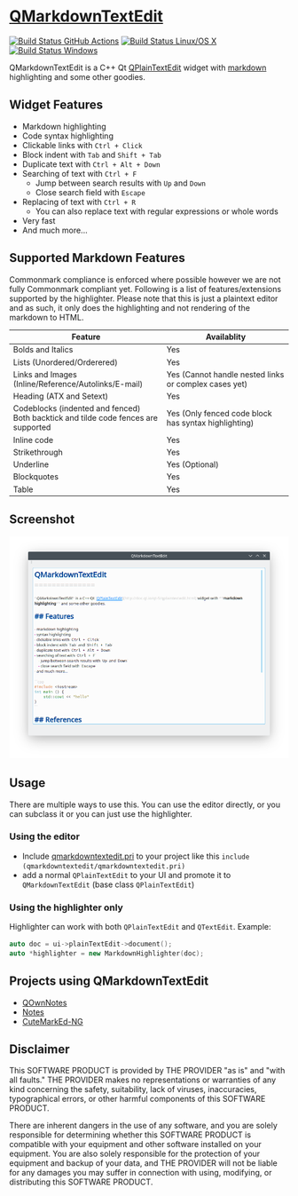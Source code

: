 # [QMarkdownTextEdit](https://github.com/pbek/qmarkdowntextedit)
[![Build Status GitHub Actions](https://github.com/pbek/qmarkdowntextedit/workflows/Build/badge.svg?branch=develop)](https://github.com/pbek/qmarkdowntextedit/actions)
[![Build Status Linux/OS X](https://travis-ci.org/pbek/qmarkdowntextedit.svg?branch=develop)](https://travis-ci.org/pbek/qmarkdowntextedit)
[![Build Status Windows](https://ci.appveyor.com/api/projects/status/github/pbek/qmarkdowntextedit)](https://ci.appveyor.com/project/pbek/qmarkdowntextedit)

QMarkdownTextEdit is a C++ Qt [QPlainTextEdit](http://doc.qt.io/qt-5/qplaintextedit.html) widget with [markdown](https://en.wikipedia.org/wiki/Markdown) highlighting and some other goodies.

## Widget Features
- Markdown highlighting
- Code syntax highlighting
- Clickable links with `Ctrl + Click`
- Block indent with `Tab` and `Shift + Tab`
- Duplicate text with `Ctrl + Alt + Down`
- Searching of text with `Ctrl + F`
    - Jump between search results with `Up` and `Down`
    - Close search field with `Escape`
- Replacing of text with `Ctrl + R`
    - You can also replace text with regular expressions or whole words
- Very fast
- And much more...

## Supported Markdown Features
Commonmark compliance is enforced where possible however we are not fully Commonmark compliant yet. Following is a list of features/extensions supported by the highlighter. Please note that this is just a plaintext editor and as such, it only does the highlighting and not rendering of the markdown to HTML.

| Feature                                                                                 | Availablity                                          |
| --------------------------------------------------------------------------------------- | ---------------------------------------------------- |
| Bolds and Italics                                                                       | Yes                                                  |
| Lists (Unordered/Orderered)                                                             | Yes                                                  |
| Links and Images<br/>(Inline/Reference/Autolinks/E-mail)                                | Yes (Cannot handle nested links or complex cases yet) |
| Heading (ATX and Setext)                                                                | Yes                                                  |
| Codeblocks (indented and fenced)<br/> Both backtick and tilde code fences are supported | Yes (Only fenced code block has syntax highlighting) |
| Inline code                                                                             | Yes                                                  |
| Strikethrough                                                                           | Yes                                                  |
| Underline                                                                               | Yes (Optional)                                       |
| Blockquotes                                                                             | Yes                                                  |
| Table                                                                                   | Yes                                                  |


## Screenshot
![Screenhot](screenshot.png)

## Usage

There are multiple ways to use this. You can use the editor directly, or you can subclass it or you can just use the highlighter.
### Using the editor
- Include [qmarkdowntextedit.pri](https://github.com/pbek/qmarkdowntextedit/blob/develop/qmarkdowntextedit.pri) 
  to your project like this `include (qmarkdowntextedit/qmarkdowntextedit.pri)`
- add a normal `QPlainTextEdit` to your UI and promote it to `QMarkdownTextEdit` (base class `QPlainTextEdit`)

### Using the highlighter only
Highlighter can work with both `QPlainTextEdit` and `QTextEdit`. Example:
```cpp
auto doc = ui->plainTextEdit->document();
auto *highlighter = new MarkdownHighlighter(doc);
```

## Projects using QMarkdownTextEdit
- [QOwnNotes](https://github.com/pbek/QOwnNotes)
- [Notes](https://github.com/nuttyartist/notes)
- [CuteMarkEd-NG](https://github.com/Waqar144/CuteMarkEd-NG)


## Disclaimer
This SOFTWARE PRODUCT is provided by THE PROVIDER "as is" and "with all faults." THE PROVIDER makes no representations or warranties of any kind concerning the safety, suitability, lack of viruses, inaccuracies, typographical errors, or other harmful components of this SOFTWARE PRODUCT. 

There are inherent dangers in the use of any software, and you are solely responsible for determining whether this SOFTWARE PRODUCT is compatible with your equipment and other software installed on your equipment. You are also solely responsible for the protection of your equipment and backup of your data, and THE PROVIDER will not be liable for any damages you may suffer in connection with using, modifying, or distributing this SOFTWARE PRODUCT.

